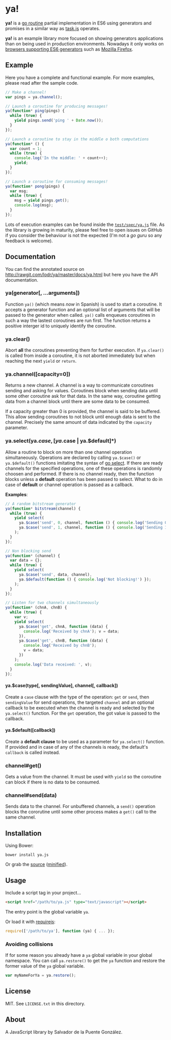 # ya!

**ya!** is a [go routine](https://gobyexample.com/goroutine) partial implementation in ES6 using generators and promises in a similar way as [task.js](http://taskjs.org/) operates.

**ya!** is an example library more focused on showing generators applications than on being used in production environments. Nowadays it only works on [browsers supporting ES6 generators](http://kangax.github.io/compat-table/es6/#Generators%20%28yield%29) such as [Mozilla Firefox](https://www.mozilla.org/en-US/firefox/new/).

## Example

Here you have a complete and functional example. For more examples, please read after the sample code.

```javascript
// Make a channel!
var pings = ya.channel();

// Launch a coroutine for producing messages!
ya(function* ping(pings) {
  while (true) {
    yield pings.send('ping ' + Date.now());
  }
});

// Launch a coroutine to stay in the middle o both computations
ya(function* () {
  var count = 1;
  while (true) {
    console.log('In the middle: ' + count++);
    yield;
  }
});

// Launch a coroutine for consuming messages!
ya(function* pong(pings) {
  var msg;
  while (true) {
    msg = yield pings.get();
    console.log(msg);
  }
});
```

Lots of execution examples can be found inside the [`test/spec/ya.js`](https://raw.githubusercontent.com/lodr/ya/master/test/spec/ya.js) file. As the library is growing in maturity, please feel free to open issues on GitHub if you consider the behaviour is not the expected (I'm not a _go guru_ so any feedback is welcome). 

## Documentation

You can find the annotated source on http://rawgit.com/lodr/ya/master/docs/ya.html but here you have the API documentation.

### ya(generator[, ...arguments])

Function `ya()` (which means _now_ in Spanish) is used to start a coroutine. It accepts a generator function and an optional list of arguments that will be passed to the generator when called. `ya()` calls enqueues coroutines in such a way the lastest coroutines are run first. The function returns a positive interger id to uniquely identify the coroutine.

### ya.clear()

Abort **all** the coroutines preventing them for further execution. If `ya.clear()` is called from inside a coroutine, it is not aborted immediately but when reaching the next `yield` or `return`.

### ya.channel([capacity=0])

Returns a new channel. A channel is a way to communicate coroutines sending and asking for values. Coroutines block when sending data until some other coroutine ask for that data. In the same way, coroutine getting data from a channel block until there are some data to be consumed.

If a capacity greater than 0 is provided, the channel is said to be buffered. This allow sending coroutines to not block until enough data is sent to the channel. Precisely the same amount of data indicated by the `capacity` parameter.

### ya.select(ya.$case, [ya.$case | ya.$default]*)

Allow a routine to block on more than one channel operation simultaneously. Operations are declared by calling `ya.$case()` or `ya.$default()` functions imitating the syntax of [go select](https://golang.org/ref/spec#Select_statements). If there are ready channels for the specified operations, one of these operations is randomly choosen and performed. If there is no channel ready, then the function blocks unless a **default** operation has been passed to select. What to do in case of **default** or channel operation is passed as a callback.

**Examples**:

```javascript
// A random bitstream generator
ya(function* bitstream(channel) {
  while (true) {
    yield select(
      ya.$case('send', 0, channel, function () { console.log('Sending 0'); }),
      ya.$case('send', 1, channel, function () { console.log('Sending 1'); })
    );
  }
});

// Non blocking send
ya(function* (channel) {
  var data = {};
  while (true) {
    yield select(
      ya.$case('send', data, channel),
      ya.$default(function () { console.log('Not blocking!') });
    );
  }
});

// Listen for two channels simultaneously
ya(function* (chnA, chnB) {
  while (true) {
    var v;
    yield select(
      ya.$case('get', chnA, function (data) {
        console.log('Received by chnA'); v = data;
      }),
      ya.$case('get', chnB, function (data) {
        console.log('Received by chnB');
        v = data;
      })
    );
    console.log('Data received: ', v);
  }
});
```

#### ya.$case(type[, sendingValue], channel[, callback])

Create a `case` clause with the type of the operation: `get` or `send`, then `sendingValue` for send operations, the targeted `channel` and an optional callback to be executed when the channel is ready and selected by the `ya.select()` function. For the `get` operation, the got value is passed to the callback.

#### ya.$default([callback])

Create a **default clause** to be used as a parameter for `ya.select()` function. If provided and in case of any of the channels is ready, the default's `callback` is called instead.

### channel#get()

Gets a value from the channel. It must be used with `yield` so the coroutine can block if there is no data to be consumed.

### channel#send(data)

Sends data to the channel. For unbuffered channels, a `send()` operation blocks the cororutine until some other process makes a `get()` call to the same channel.

## Installation

Using Bower:

    bower install ya.js

Or grab the [source](https://raw.githubusercontent.com/lodr/ya/master/dist/ya.js) ([minified](https://raw.githubusercontent.com/lodr/ya/master/dist/ya.min.js)).

## Usage

Include a script tag in your project...

```html
<script href="/path/to/ya.js" type="text/javascript"></script>
```
    
The entry point is the global variable `ya`.

Or load it with [requirejs](http://requirejs.org/):

```javascript
require(['/path/to/ya'], function (ya) { ... });
```
    
### Avoiding collisions

If for some reason you already have a `ya` global variable in your global namespace. You can call `ya.restore()` to get the `ya` function and restore the former value of the `ya` global variable.

```javascript
var myNameForYa = ya.restore();
```
    
## License

MIT. See `LICENSE.txt` in this directory.

## About

A JavaScript library by Salvador de la Puente González.
